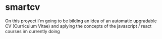 # smartcv

On this proyect i´m going to be bilding an idea of an automatic upgradable CV (Curriculum Vitae) and aplying the concepts of the javascript / react courses im currently doing

